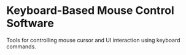 # Keyboard-Based Mouse Control Software

Tools for controlling mouse cursor and UI interaction using keyboard commands.
